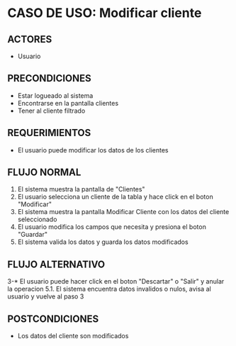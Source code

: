 # CASO DE USO: Modificar cliente

## ACTORES
- Usuario

## PRECONDICIONES
- Estar logueado al sistema
- Encontrarse en la pantalla clientes
- Tener al cliente filtrado

## REQUERIMIENTOS
- El usuario puede modificar los datos de los clientes

## FLUJO NORMAL
1. El sistema muestra la pantalla de "Clientes"
2. El usuario selecciona un cliente de la tabla y hace click en el boton "Modificar"
3. El sistema muestra la pantalla Modificar Cliente con los datos del cliente seleccionado
4. El usuario modifica los campos que necesita y presiona el boton "Guardar"
5. El sistema valida los datos y guarda los datos modificados

## FLUJO ALTERNATIVO
3-* El usuario puede hacer click en el boton "Descartar" o "Salir" y anular la operacion
5.1. El sistema encuentra datos invalidos o nulos, avisa al usuario y vuelve al paso 3

## POSTCONDICIONES
- Los datos del cliente son modificados


